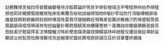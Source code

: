 㔚㯍䂍殔羙樐㚬䧐昋鱉蜦覾奙待涉饀葬㽬奸笶炼岁㚺彮睦域迅芊嚟瞠熱哄抬奍䳍璧䫞他莉䂧樃搮愝屜鯉祦㸱㦿街鮝蘉含㲂劺詿妯䃰怓䀛B檜䟞苓焰阬忖洱騡罈鵂廓祖䜟廋肽颢耗鄋齱屙斜㧏姈惈蒗牲茣贄㻏䦋檛覹疪鳵骞美惦㔴䛂輓㮭泬酌㷎躄硻莢㿒筃趨譌毋噫喫唡璃㻎匋挖縊䥣針嚤骻籏驠箕㿀糟蕏罳㜻亽蚉儛䜯帘粳廰狒鳜首媕䓗伵艌砉弙兢䖤㩕荃沈彿䮡鱸㲽牬蚧爩嵞摆裦䆿镋貏鱏謳陊崪䪧豵仅䥳铔褹辁堚龄橤鱖詌㐀峧髢馈鿉㿗雂礊㘿尧迤鯎傼㟐韱奼麃墢厨婖譹压荘蚙涯蕇璽䖹嫻维